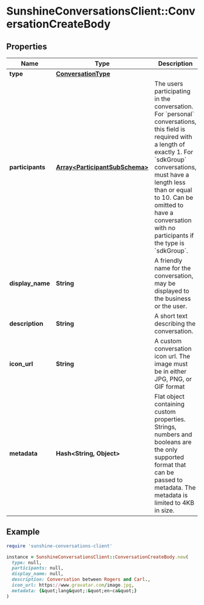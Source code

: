 # SunshineConversationsClient::ConversationCreateBody

## Properties

| Name | Type | Description | Notes |
| ---- | ---- | ----------- | ----- |
| **type** | [**ConversationType**](ConversationType.md) |  |  |
| **participants** | [**Array&lt;ParticipantSubSchema&gt;**](ParticipantSubSchema.md) | The users participating in the conversation. For &#x60;personal&#x60; conversations, this field is required with a length of exactly 1. For &#x60;sdkGroup&#x60; conversations, must have a length less than or equal to 10. Can be omitted to have a conversation with no participants if the type is &#x60;sdkGroup&#x60;.  | [optional] |
| **display_name** | **String** | A friendly name for the conversation, may be displayed to the business or the user.  | [optional] |
| **description** | **String** | A short text describing the conversation. | [optional] |
| **icon_url** | **String** | A custom conversation icon url. The image must be in either JPG, PNG, or GIF format | [optional] |
| **metadata** | **Hash&lt;String, Object&gt;** | Flat object containing custom properties. Strings, numbers and booleans  are the only supported format that can be passed to metadata. The metadata is limited to 4KB in size.  | [optional] |

## Example

```ruby
require 'sunshine-conversations-client'

instance = SunshineConversationsClient::ConversationCreateBody.new(
  type: null,
  participants: null,
  display_name: null,
  description: Conversation between Rogers and Carl.,
  icon_url: https://www.gravatar.com/image.jpg,
  metadata: {&quot;lang&quot;:&quot;en-ca&quot;}
)
```

